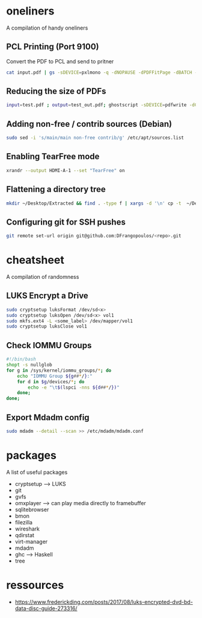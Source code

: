 # oneliners
A compilation of handy oneliners


## PCL Printing (Port 9100)
Convert the PDF to PCL and send to pritner
```bash
cat input.pdf | gs -sDEVICE=pxlmono -q -dNOPAUSE -dPDFFitPage -dBATCH -sPAPERSIZE=a4 -sOutputFile=- - | nc -w1 <printer_ip> 9100
```
## Reducing the size of PDFs
```bash
input=test.pdf ; output=test_out.pdf; ghostscript -sDEVICE=pdfwrite -dCompatibilityLevel=1.4 -dPDFSETTINGS=/printer -dNOPAUSE -dQUIET -dBATCH -sOutputFile=/tmp/gs_output.pdf $input && pdf2ps /tmp/gs_output.pdf - | ps2pdf - $output
```
## Adding non-free / contrib sources (Debian)
```bash
sudo sed -i 's/main/main non-free contrib/g' /etc/apt/sources.list
```
## Enabling TearFree mode
```bash
xrandr --output HDMI-A-1 --set "TearFree" on
```
## Flattening a directory tree
```bash
mkdir ~/Desktop/Extracted && find . -type f | xargs -d '\n' cp -t  ~/Desktop/Extracted/
```

## Configuring git for SSH pushes
```bash
git remote set-url origin git@github.com:DFrangopoulos/<repo>.git
```

# cheatsheet
A compilation of randomness

## LUKS Encrypt a Drive
```bash
sudo cryptsetup luksFormat /dev/sd<x>
sudo cryptsetup luksOpen /dev/sd<x> vol1
sudo mkfs.ext4 -L <some_label> /dev/mapper/vol1
sudo cryptsetup luksClose vol1
```

## Check IOMMU Groups
```bash
#!/bin/bash
shopt -s nullglob
for g in /sys/kernel/iommu_groups/*; do
    echo "IOMMU Group ${g##*/}:"
    for d in $g/devices/*; do
        echo -e "\t$(lspci -nns ${d##*/})"
    done;
done;
```
## Export Mdadm config
```bash
sudo mdadm --detail --scan >> /etc/mdadm/mdadm.conf
```

# packages
A list of useful packages

* cryptsetup --> LUKS
* git 
* gvfs
* omxplayer --> can play media directly to framebuffer
* sqlitebrowser
* bmon
* filezilla
* wireshark
* qdirstat
* virt-manager
* mdadm
* ghc --> Haskell
* tree

# ressources

* https://www.frederickding.com/posts/2017/08/luks-encrypted-dvd-bd-data-disc-guide-273316/
